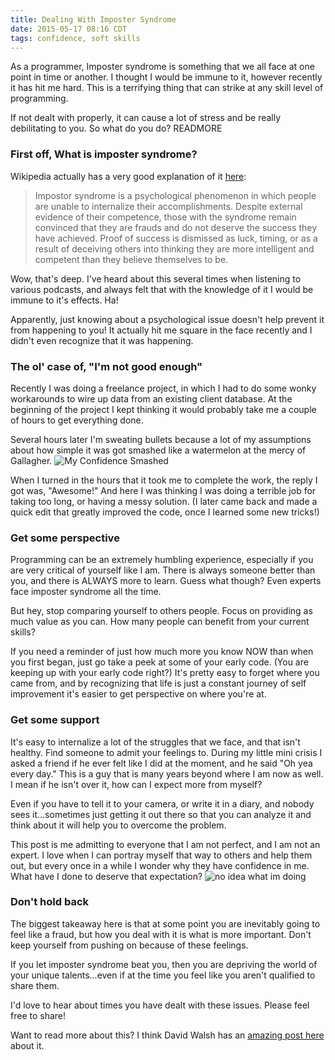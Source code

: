 ```yaml
---
title: Dealing With Imposter Syndrome
date: 2015-05-17 08:16 CDT
tags: confidence, soft skills
---
```


As a programmer, Imposter syndrome is something that we all face at one point in time or another. I thought I would be immune to it, however recently it has hit me hard. This is a terrifying thing that can strike at any skill level of programming.

If not dealt with properly, it can cause a lot of stress and be really debilitating to you. So what do you do? READMORE

### First off, What is imposter syndrome?
Wikipedia actually has a very good explanation of it [here](http://en.wikipedia.org/wiki/Impostor_syndrome):
> Impostor syndrome is a psychological phenomenon in which people are unable to internalize their accomplishments. Despite external evidence of their competence, those with the syndrome remain convinced that they are frauds and do not deserve the success they have achieved. Proof of success is dismissed as luck, timing, or as a result of deceiving others into thinking they are more intelligent and competent than they believe themselves to be.

Wow, that's deep. I've heard about this several times when listening to various podcasts, and always felt that with the knowledge of it I would be immune to it's effects. Ha!

Apparently, just knowing about a psychological issue doesn't help prevent it from happening to you! It actually hit me square in the face recently and I didn't even recognize that it was happening.

### The ol' case of, "I'm not good enough"
Recently I was doing a freelance project, in which I had to do some wonky workarounds to wire up data from an existing client database. At the beginning of the project I kept thinking it would probably take me a couple of hours to get everything done.

Several hours later I'm sweating bullets because a lot of my assumptions about how simple it was got smashed like a watermelon at the mercy of Gallagher.
![My Confidence Smashed](http://cheeze-blog-images.s3.amazonaws.com/My_Confidence_Smashed.png)

When I turned in the hours that it took me to complete the work, the reply I got was, "Awesome!" And here I was thinking I was doing a terrible job for taking too long, or having a messy solution. (I later came back and made a quick edit that greatly improved the code, once I learned some new tricks!)

### Get some perspective
Programming can be an extremely humbling experience, especially if you are very critical of yourself like I am. There is always someone better than you, and there is ALWAYS more to learn. Guess what though? Even experts face imposter syndrome all the time.

But hey, stop comparing yourself to others people. Focus on providing as much value as you can. How many people can benefit from your current skills?

If you need a reminder of just how much more you know NOW than when you first began, just go take a peek at some of your early code. (You are keeping up with your early code right?) It's pretty easy to forget where you came from, and by recognizing that life is just a constant journey of self improvement it's easier to get perspective on where you're at.

### Get some support
It's easy to internalize a lot of the struggles that we face, and that isn't healthy. Find someone to admit your feelings to. During my little mini crisis I asked a friend if he ever felt like I did at the moment, and he said "Oh yea every day." This is a guy that is many years beyond where I am now as well. I mean if he isn't over it, how can I expect more from myself?

Even if you have to tell it to your camera, or write it in a diary, and nobody sees it...sometimes just getting it out there so that you can analyze it and think about it will help you to overcome the problem.

This post is me admitting to everyone that I am not perfect, and I am not an expert. I love when I can portray myself that way to others and help them out, but every once in a while I wonder why they have confidence in me. What have I done to deserve that expectation?
![no idea what im doing](http://cheeze-blog-images.s3.amazonaws.com/no_idea_what_im_doing.png)

### Don't hold back
The biggest takeaway here is that at some point you are inevitably going to feel like a fraud, but how you deal with it is what is more important. Don't keep yourself from pushing on because of these feelings.

If you let imposter syndrome beat you, then you are depriving the world of your unique talents...even if at the time you feel like you aren't qualified to share them.

I'd love to hear about times you have dealt with these issues. Please feel free to share!

Want to read more about this? I think David Walsh has an [amazing post here](http://davidwalsh.name/impostor-syndrome) about it.


